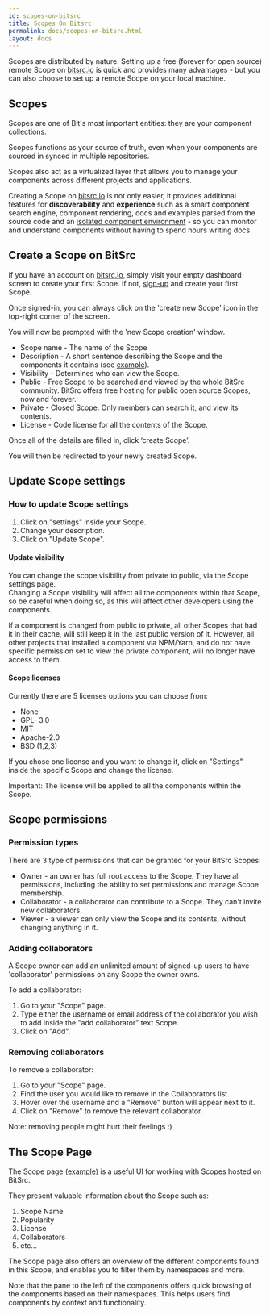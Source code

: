 ```yaml
---
id: scopes-on-bitsrc
title: Scopes On Bitsrc
permalink: docs/scopes-on-bitsrc.html
layout: docs
---
```


Scopes are distributed by nature. Setting up a free (forever for open source) remote Scope on [bitsrc.io](bitsrc.io) is quick and provides many advantages - but you can also choose to set up a remote Scope on your local machine.

## Scopes

Scopes are one of Bit's most important entities: they are your component collections.

Scopes functions as your source of truth, even when your components are sourced in synced in multiple repositories.

Scopes also act as a virtualized layer that allows you to manage your components across different projects and applications.

Creating a Scope on [bitsrc.io](bitsrc.io) is not only easier, it provides additional features for **discoverability** and **experience** such as a smart component search engine, component rendering, docs and examples parsed from the source code and an [isolated component environment](/docs/ext-concepts.html#what-is-an-isolated-component-environment) - so you can monitor and understand components without having to spend hours writing docs.

## Create a Scope on BitSrc

If you have an account on [bitsrc.io](bitsrc.io), simply visit your empty dashboard screen to create your first Scope. If not, [sign-up](https://bitsrc.io/signup) and create your first Scope.

Once signed-in, you can always click on the 'create new Scope' icon in the top-right corner of the screen.

You will now be prompted with the 'new Scope creation' window.

* Scope name - The name of the Scope
* Description - A short sentence describing the Scope and the components it contains (see [example](https://bitsrc.io/bit/utils#array)).
* Visibility - Determines who can view the Scope.
* Public - Free Scope to be searched and viewed by the whole BitSrc community. BitSrc offers free hosting for public open source Scopes, now and forever.
* Private - Closed Scope. Only members can search it, and view its contents.
* License - Code license for all the contents of the Scope.

Once all of the details are filled in, click ‘create Scope’.

You will then be redirected to your newly created Scope.

## Update Scope settings

### How to update Scope settings

1. Click on "settings" inside your Scope.
2. Change your description.
3. Click on "Update Scope".

#### Update visibility

You can change the scope visibility from private to public, via the Scope settings page.  
Changing a Scope visibility will affect all the components within that Scope, so be careful when doing so, as this will affect other developers using the components.

If a component is changed from public to private, all other Scopes that had it in their cache, will still keep it in the last public version of it. However, all other projects that installed a component via NPM/Yarn, and do not have specific permission set to view the private component, will no longer have access to them.

#### Scope licenses

Currently there are 5 licenses options you can choose from:

* None
* GPL- 3.0
* MIT
* Apache-2.0
* BSD (1,2,3)

If you chose one license and you want to change it, click on "Settings" inside the specific Scope and change the license.

Important:
The license will be applied to all the components within the Scope.

## Scope permissions

### Permission types

There are 3 type of permissions that can be granted for your BitSrc Scopes:

* Owner - an owner has full root access to the Scope. They have all permissions, including the ability to set permissions and manage Scope membership.
* Collaborator - a collaborator can contribute to a Scope. They can't invite new collaborators.
* Viewer - a viewer can only view the Scope and its contents, without changing anything in it.

### Adding collaborators

A Scope owner can add an unlimited amount of signed-up users to have 'collaborator' permissions on any Scope the owner owns.

To add a collaborator:

1. Go to your "Scope" page.
2. Type either the username or email address of the collaborator you wish to add inside the "add collaborator" text Scope.
3. Click on "Add".

### Removing collaborators

To remove a collaborator:

1. Go to your "Scope" page.
2. Find the user you would like to remove in the Collaborators list.
3. Hover over the username and a "Remove" button will appear next to it.
4. Click on "Remove" to remove the relevant collaborator.

Note: removing people might hurt their feelings :)

## The Scope Page

The Scope page ([example](https://bitsrc.io/bit/movie-app)) is a useful UI for working with Scopes hosted on BitSrc.

They present valuable information about the Scope such as:

1. Scope Name
2. Popularity
3. License
4. Collaborators
5. etc...

The Scope page also offers an overview of the different components found in this Scope, and enables you to filter them by namespaces and more.

Note that the pane to the left of the components offers quick browsing of the components based on their namespaces. This helps users find components by context and functionality.
